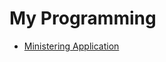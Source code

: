 # My Programming

* [Ministering Application](projects/programming/ministering/Ministering-Application.md)
